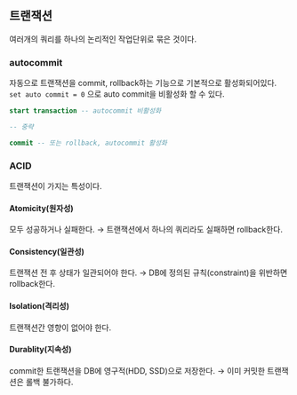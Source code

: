 ## 트랜잭션

여러개의 쿼리를 하나의 논리적인 작업단위로 묶은 것이다.

### autocommit

자동으로 트랜잭션을 commit, rollback하는 기능으로 기본적으로 활성화되어있다.
`set auto commit = 0` 으로 auto commit을 비활성화 할 수 있다.

```sql
start transaction -- autocommit 비활성화

-- 중략

commit -- 또는 rollback, autocommit 활성화
```

### ACID

트랜잭션이 가지는 특성이다.

#### Atomicity(원자성)

모두 성공하거나 실패한다. → 트랜잭션에서 하나의 쿼리라도 실패하면 rollback한다.

#### Consistency(일관성)

트랜잭션 전 후 상태가 일관되어야 한다. → DB에 정의된 규칙(constraint)을 위반하면 rollback한다.

#### Isolation(격리성)

트랜잭션간 영향이 없어야 한다.

#### Durablity(지속성)

commit한 트랜잭션을 DB에 영구적(HDD, SSD)으로 저장한다. → 이미 커밋한 트랜잭션은 롤백 불가하다.